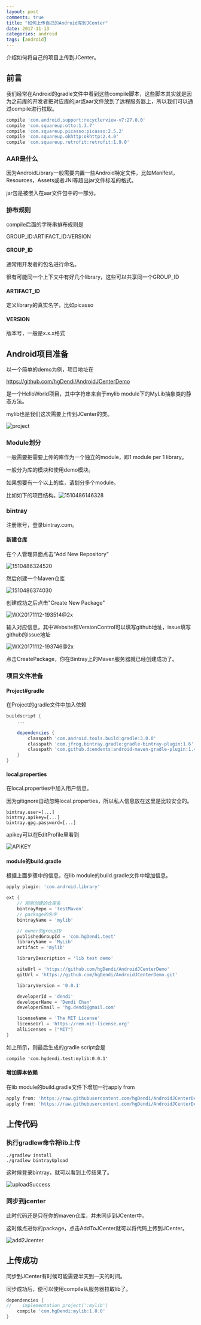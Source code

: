 ```yaml
---
layout: post
comments: true
title: "如何上传自己的Android库到JCenter"
date: 2017-11-13
categories: android
tags: [android]
---
```


介绍如何将自己的项目上传到JCenter。

## 前言

我们经常在Android的gradle文件中看到这些compile脚本，这些脚本其实就是因为之前库的开发者把对应库的jar或aar文件放到了远程服务器上，所以我们可以通过compile进行拉取。

```groovy
compile 'com.android.support:recyclerview-v7:27.0.0'
compile 'com.squareup:otto:1.3.7'
compile 'com.squareup.picasso:picasso:2.5.2'
compile 'com.squareup.okhttp:okhttp:2.4.0'
compile 'com.squareup.retrofit:retrofit:1.9.0'
```

### AAR是什么

因为AndroidLibrary一般需要内置一些Android特定文件，比如Manifest，Resources，Assets或者JNI等超出jar文件标准的格式。

jar包是被嵌入在aar文件包中的一部分。

### 排布规则

compile后面的字符串排布规则是

GROUP_ID:ARTIFACT_ID:VERSION

#### GROUP_ID

通常用开发者的包名进行命名。

很有可能同一个上下文中有好几个library，这些可以共享同一个GROUP_ID

#### ARTIFACT_ID

定义library的真实名字，比如picasso

#### VERSION

版本号，一般是x.x.x格式

## Android项目准备

以一个简单的demo为例，项目地址在

https://github.com/hgDendi/AndroidJCenterDemo

是一个HelloWorld项目，其中字符串来自于mylib module下的MyLib抽象类的静态方法。

mylib也是我们这次需要上传到JCenter的类。

![project](https://ws3.sinaimg.cn/large/006tKfTcgy1flfkm0i210j31f2104n53.jpg)

### Module划分

一般需要把需要上传的库作为一个独立的module，即1 module per 1 library。

一般分为库的模块和使用demo模块。

如果想要有一个以上的库，请划分多个module。

比如如下的项目结构。![1510486146328](https://ws2.sinaimg.cn/large/006tKfTcgy1flfj850vuxj30n20lmwgx.jpg)

### bintray

注册账号，登录bintray.com。

#### 新建仓库

在个人管理界面点击“Add New Repository”

![1510486324520](https://ws3.sinaimg.cn/large/006tKfTcgy1flfj872g3ej30pq0a4wfb.jpg)

然后创建一个Maven仓库

![1510486374030](https://ws4.sinaimg.cn/large/006tKfTcgy1flfj86ad46j314g1jgn1w.jpg)

创建成功之后点击"Create New Package"

![WX20171112-193514@2x](https://ws1.sinaimg.cn/large/006tKfTcgy1flfj85onarj31j40my774.jpg)

输入对应信息，其中Website和VersionControl可以填写github地址，issue填写github的issue地址

![WX20171112-193746@2x](https://ws3.sinaimg.cn/large/006tKfTcgy1flfk8n6qqyj31hu1hc0z4.jpg)

点击CreatePackage，你在Bintray上的Maven服务器就已经创建成功了。

### 项目文件准备

#### Project#gradle

在Project的gradle文件中加入依赖

```groovy
buildscript {
    ...
    
    dependencies {
        classpath 'com.android.tools.build:gradle:3.0.0'
        classpath 'com.jfrog.bintray.gradle:gradle-bintray-plugin:1.6'
        classpath 'com.github.dcendents:android-maven-gradle-plugin:1.4.1'
    }
}
```

#### local.properties

在local.properties中加入用户信息。

因为gitignore自动忽略local.properties，所以私人信息放在这里是比较安全的。

```
bintray.user=[...]
bintray.apikey=[...]
bintray.gpg.password=[...]
```

apikey可以在EditProfile里看到

![APIKEY](https://ws4.sinaimg.cn/large/006tKfTcgy1flfk8oyqi2j31i60sqgpx.jpg)

#### module的build.gradle

根据上面步骤中的信息，在lib module的build.gradle文件中增加信息。

```groovy
apply plugin: 'com.android.library'

ext {
  	// 刚刚创建的仓库名
    bintrayRepo = 'testMaven'
  	// package的名字
    bintrayName = 'mylib'

  	// owner的groupID
    publishedGroupId = 'com.hgDendi.test'
    libraryName = 'MyLib'
    artifact = 'mylib'

    libraryDescription = 'lib test demo'

    siteUrl = 'https://github.com/hgDendi/AndroidJCenterDemo'
    gitUrl = 'https://github.com/hgDendi/AndroidJCenterDemo.git'

    libraryVersion = '0.0.1'

    developerId = 'dendi'
    developerName = 'Dendi Chan'
    developerEmail = 'hg.dendi@gmail.com'

    licenseName = 'The MIT License'
    licenseUrl = 'https://rem.mit-license.org'
    allLicenses = ["MIT"]
}
```

如上所示，则最后生成的gradle script会是

```
compile 'com.hgdendi.test:mylib:0.0.1'
```

#### 增加脚本依赖

在lib module的build.gradle文件下增加一行apply from

```groovy
apply from: 'https://raw.githubusercontent.com/hgDendi/AndroidJCenterDemo/master/bintray.gradle'
apply from: 'https://raw.githubusercontent.com/hgDendi/AndroidJCenterDemo/master/maveninstall.gradle'
```

## 上传代码

### 执行gradlew命令将lib上传

```
./gradlew install
./gradlew bintrayUpload
```

这时候登录bintray，就可以看到上传结果了。

![uploadSuccess](https://ws4.sinaimg.cn/large/006tKfTcgy1flfk8pysvxj31hy1a8dmc.jpg)

### 同步到jcenter

此时代码还是只在你的maven仓库，并未同步到JCenter中。

这时候点进你的package，点击AddToJCenter就可以将代码上传到JCenter。

![add2Jcenter](https://ws2.sinaimg.cn/large/006tKfTcgy1flfk8o2357j31i21dmgtg.jpg)

## 上传成功

同步到JCenter有时候可能需要半天到一天的时间。

同步成功后，便可以使用compile从服务器拉取lib了。

```groovy
dependencies {
//    implementation project(':mylib')
    compile 'com.hgDendi:mylib:1.0.0'
}
```

